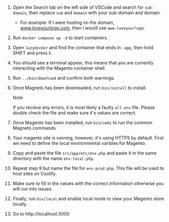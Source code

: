 1. Open the Search tab on the left side of VSCode and search for `sub-domain`, then replace `sub` and `domain` with your sub-domain and domain.
    - For example: If I were hosting on the domain, www.loveyourlogo.com, then I would use `www-loveyourlogo`.
2. Run `docker compose up -d` to start containers.
3. Open `lazydocker` and find the container that ends in `-app`, then hold SHIFT and press `E`.
4. You should see a terminal appear, this means that you are currently interacting with the Magento container shell.
5. Run `../bin/download` and confirm both warnings.
6. Once Magneto has been downloaded, run `bin/install` to install.

    > [!NOTE]
    > If you recieve any errors, it is most likely a faulty `all.env` file. Please double check the file and make sure it's values are correct.

7. Once Magento has been installed, run `bin/cmds` to run the common Magneto commands.
8. Your magento site is running, however, it's using HTTPS by default. First we need to define the local environmental varibles for Magento.
9. Copy and paste the file `src/app/etc/env.php` and paste it in the same directory with the name `env-local.php`.
10. Repeat step 9 but name the file for `env-prod.php`. This file will be used to host sites on Coolify.
11. Make sure to fill in the values with the correct information otherwise you will run into issues.
12. Finally, run `bin/local` and enable local mode to view your Magento store locally.
13. Go to http://localhost:3000
